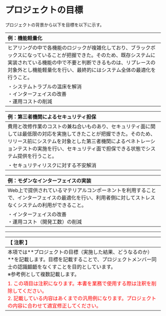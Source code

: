 # プロジェクトの目標
プロジェクトの背景から以下を目標を以下に示す。

|例：機能軽量化|
|:---|
|ヒアリングの中で各機能のロジックが複雑化しており、ブラックボックスになっていることが把握できた。そのため、既存システムに実装されている機能の中で不要と判断できるものは、リプレースの対象外とし機能軽量化を行い、最終的にはシステム全体の最適化を行うこと。|
|・システムトラブルの温床を解消<br>・インターフェイスの改善<br>・運用コストの削減|

|例：第三者機関によるセキュリティ担保|
|:---|
|費用と改修作業のコストの兼ね合いものあり、セキュリティ面に関しては最低限の対応を実施してきたことが把握できた。そのため、リリース前にシステムを対象とした第三者機関によるペネトレーションテストの実施を行い、セキュリティ面で担保できる状態でシステム提供を行うこと。|
|・セキュリティリスクに対する不安解消|

|例：モダンなインターフェイスの実装|
|:---|
|Web上で提供されているマテリアルコンポーネントを利用することで、インターフェイスの最適化を行い、利用者側に対してストレスなくシステムの利用ができること。|
|・インターフェイスの改善<br>・運用コスト（開発工数）の削減|

---

|【 注釈 】|
|:---|
|本項では**プロジェクトの目標（実施した結果、どうなるのか）**を記載します。目標を記載することで、プロジェクトメンバー同士の認識齟齬をなくすことを目的としています。<br>※参考例として複数記載します。|
|<span style='color:#f00'>1. この項目は注釈になります。本書を業務で使用する際は注釈を削除してください。<br>2. 記載している内容はあくまでの汎用例になります。プロジェクトの内容に合わせて適宜修正してください。</span>|